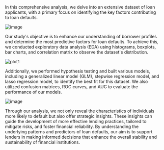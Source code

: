 In this comprehensive analysis, we delve into an extensive dataset of loan applicants, with a primary focus on identifying the key factors contributing to loan defaults.

![image](https://github.com/user-attachments/assets/6ccfc996-579c-46f6-807e-c075a660965f)

Our study's objective is to enhance our understanding of borrower profiles and determine the most predictive factors for loan defaults. 
To achieve this, we conducted exploratory data analysis (EDA) using histograms, boxplots, bar charts, and correlation matrix to observe the dataset's distribution. 

![plot1](https://github.com/user-attachments/assets/c72e453b-d005-416c-85d4-fc6e5883670a)

Additionally, we performed hypothesis testing and built various models, including a generalized linear model (GLM), stepwise regression model, and lasso regression model, to identify the best fit for this dataset. 
We also utilized confusion matrices, ROC curves, and AUC to evaluate the performance of our models.

![image](https://github.com/user-attachments/assets/e981a422-2a8a-456f-8671-a57544a08609)

Through our analysis, we not only reveal the characteristics of individuals more likely to default but also offer strategic insights. 
These insights can guide the development of more effective lending practices, tailored to mitigate risks, and foster financial reliability. 
By understanding the underlying patterns and predictors of loan defaults, our aim is to support lenders in making informed decisions that enhance the overall stability and sustainability of financial institutions.
